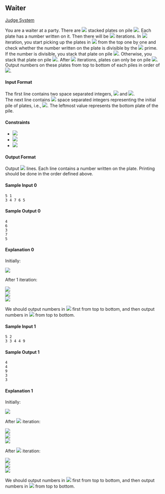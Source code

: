 ## Waiter

[Judge System](https://www.hackerrank.com/challenges/waiter/problem)

You are a waiter at a party. There are <img src="https://latex.codecogs.com/svg.latex?\Large&space;N"> stacked plates on pile <img src="https://latex.codecogs.com/svg.latex?\Large&space;A_0">. Each plate has a number written on it. Then there will be <img src="https://latex.codecogs.com/svg.latex?\Large&space;Q"> iterations. In <img src="https://latex.codecogs.com/svg.latex?\Large&space;i^{th}"> iteration, you start picking up the plates in <img src="https://latex.codecogs.com/svg.latex?\Large&space;A_{i-1}"> from the top one by one and check whether the number written on the plate is divisible by the <img src="https://latex.codecogs.com/svg.latex?\Large&space;i^{th}"> prime. If the number is divisible, you stack that plate on pile <img src="https://latex.codecogs.com/svg.latex?\Large&space;B_i">. Otherwise, you stack that plate on pile <img src="https://latex.codecogs.com/svg.latex?\Large&space;A_i">. After <img src="https://latex.codecogs.com/svg.latex?\Large&space;Q"> iterations, plates can only be on pile <img src="https://latex.codecogs.com/svg.latex?\Large&space;B_1,B_2,...,B_Q,A_Q">. Output numbers on these plates from top to bottom of each piles in order of <img src="https://latex.codecogs.com/svg.latex?\Large&space;B_1,B_2,...,B_Q,A_Q">.

#### Input Format

The first line contains two space separated integers, <img src="https://latex.codecogs.com/svg.latex?\Large&space;N"> and <img src="https://latex.codecogs.com/svg.latex?\Large&space;Q">.<br>
The next line contains <img src="https://latex.codecogs.com/svg.latex?\Large&space;N"> space separated integers representing the initial pile of plates, i.e., <img src="https://latex.codecogs.com/svg.latex?\Large&space;A_0">. The leftmost value represents the bottom plate of the pile.

#### Constraints
- <img src="https://latex.codecogs.com/svg.latex?\Large&space;1\le{N}\le{5\times{10^4}}">
- <img src="https://latex.codecogs.com/svg.latex?\Large&space;2\le{number_i}\le{5\times{10^4}}">
- <img src="https://latex.codecogs.com/svg.latex?\Large&space;1\le{Q}\le{5\times{1200}}">

#### Output Format

Output <img src="https://latex.codecogs.com/svg.latex?\Large&space;N"> lines. Each line contains a number written on the plate. Printing should be done in the order defined above.

#### Sample Input 0
```
5 1
3 4 7 6 5
```
#### Sample Output 0
```
4
6
3
7
5
```
#### Explanation 0

Initially:

<img src="https://latex.codecogs.com/svg.latex?\Large&space;A_0=[3,4,7,6,5]\leftarrow{top}">

After 1 iteration:

<img src="https://latex.codecogs.com/svg.latex?\Large&space;A_0=\varnothing"><br>
<img src="https://latex.codecogs.com/svg.latex?\Large&space;B_1=[6,4]\leftarrow{top}"><br>
<img src="https://latex.codecogs.com/svg.latex?\Large&space;A_1=[5,7,3]\leftarrow{top}">

We should output numbers in <img src="https://latex.codecogs.com/svg.latex?\Large&space;B_1"> first from top to bottom, and then output numbers in <img src="https://latex.codecogs.com/svg.latex?\Large&space;A_1"> from top to bottom.

#### Sample Input 1
```
5 2
3 3 4 4 9
```
#### Sample Output 1
```
4
4
9
3
3
```
#### Explanation 1

Initially:

<img src="https://latex.codecogs.com/svg.latex?\Large&space;A_0=[3,3,4,4,9]\leftarrow{top}">

After <img src="https://latex.codecogs.com/svg.latex?\Large&space;1^{st}"> iteration:

<img src="https://latex.codecogs.com/svg.latex?\Large&space;A_0=\varnothing"><br>
<img src="https://latex.codecogs.com/svg.latex?\Large&space;B_1=[4,4]\leftarrow{top}"><br>
<img src="https://latex.codecogs.com/svg.latex?\Large&space;B_1=[3,3,9]\leftarrow{top}"><br>

After <img src="https://latex.codecogs.com/svg.latex?\Large&space;2^{nd}"> iteration:

<img src="https://latex.codecogs.com/svg.latex?\Large&space;A_1=\varnothing"><br>
<img src="https://latex.codecogs.com/svg.latex?\Large&space;B_1=[4,4]\leftarrow{top}"><br>
<img src="https://latex.codecogs.com/svg.latex?\Large&space;B_2=[3,3,9]\leftarrow{top}"><br>

We should output numbers in <img src="https://latex.codecogs.com/svg.latex?\Large&space;B_1"> first from top to bottom, and then output numbers in <img src="https://latex.codecogs.com/svg.latex?\Large&space;B_2"> from top to bottom.
